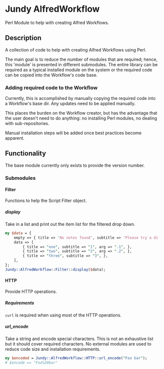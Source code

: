 # Jundy AlfredWorkflow

Perl Module to help with creating Alfred Workflows.

## Description

A collection of code to help with creating Alfred Workflows using Perl.

The main goal is to reduce the number of modules that are required; hence, this 'module' is presented in different submodules.  The entire library can be required as a typical installed module on the system or the required code can be copied into the Workflow's code base.

### Adding required code to the Workflow

Currently, this is accomplished by manually copying the required code into a Workflow's base dir.  Any updates need to be applied manually.

This places the burden on the Workflow creator, but has the advantage that the user doesn't need to do anything: no installing Perl modules, no dealing with sub-repositories.

Manual installation steps will be added once best practices become apparent.

## Functionality

The base module currently only exists to provide the version number.

### Submodules

#### Filter

Functions to help the Script Filter object.

##### display

Take in a list and print out the item list for the filtered drop down.

```perl
my $data = {
    empty => { title => 'No notes found', subtitle => 'Please try a different search'},
    data => [
        { title => "one", subtitle => "1", arg => ".1", },
        { title => "two", subtitle => "2", arg => ".2", },
        { title => "three", subtitle => "3", },
    ],
};
Jundy::AlfredWorkflow::Filter::display($data);
```

#### HTTP

Provide HTTP operations.

##### Requirements

`curl` is required when using most of the HTTP operations.

##### url_encode

Take a string and encode special characters. This is not an exhaustive list but it should cover required characters. No external modules are used to reduce code size and installation requirements.

```perl
my $encoded = Jundy::AlfredWorkflow::HTTP::url_encode("Foo bar");
# $encode == "Foo%20bar"
```




